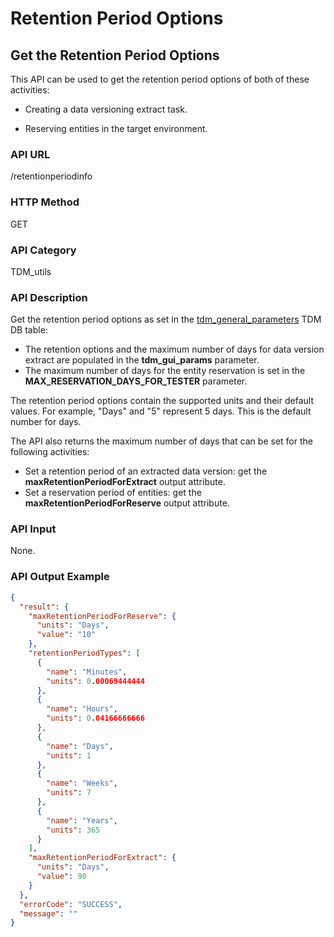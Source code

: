 # Retention Period Options

## Get the Retention Period Options

This API can be used to get the retention period options of both of these activities:

- Creating a data versioning extract task.

- Reserving entities in the target environment.   

### API URL

/retentionperiodinfo

### HTTP Method

GET

### API Category

TDM_utils

### API Description

Get the retention period options as set in the [tdm_general_parameters](/articles/TDM/tdm_configuration/02_tdmdb_general_parameters.md) TDM DB table:

- The retention options and the maximum number of days for data version extract are populated in the **tdm_gui_params** parameter.
- The maximum number of days for the entity reservation is set in the **MAX_RESERVATION_DAYS_FOR_TESTER** parameter.

The retention period options contain the supported units and their default values. For example, "Days" and "5" represent 5 days. This is the default number for days.

The API also returns the maximum number of days that can be set for the following activities:

- Set a retention period of an extracted data version: get the **maxRetentionPeriodForExtract** output attribute.
- Set a reservation period of entities: get the **maxRetentionPeriodForReserve** output attribute.

### API Input

None.

### API Output Example

```json
{
  "result": {
    "maxRetentionPeriodForReserve": {
      "units": "Days",
      "value": "10"
    },
    "retentionPeriodTypes": [
      {
        "name": "Minutes",
        "units": 0.00069444444
      },
      {
        "name": "Hours",
        "units": 0.04166666666
      },
      {
        "name": "Days",
        "units": 1
      },
      {
        "name": "Weeks",
        "units": 7
      },
      {
        "name": "Years",
        "units": 365
      }
    ],
    "maxRetentionPeriodForExtract": {
      "units": "Days",
      "value": 90
    }
  },
  "errorCode": "SUCCESS",
  "message": ""
}
```

